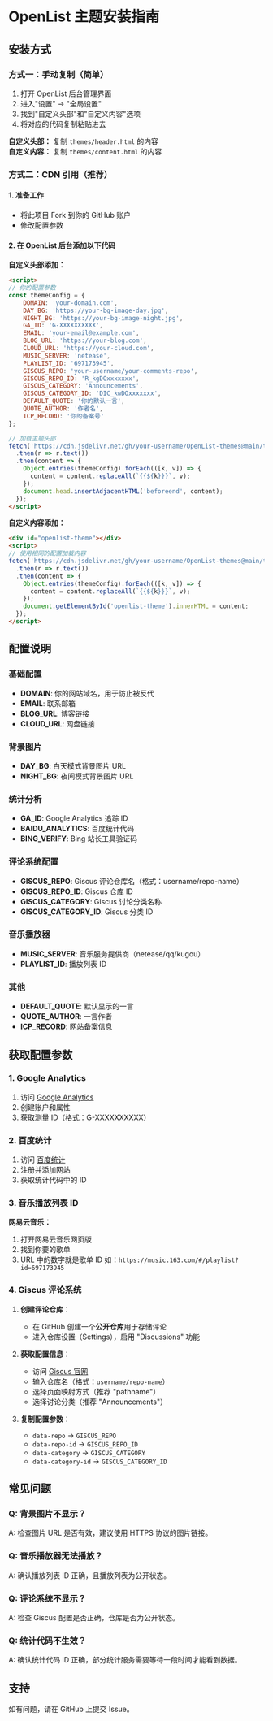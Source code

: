 # OpenList 主题安装指南

## 安装方式

### 方式一：手动复制（简单）

1. 打开 OpenList 后台管理界面
2. 进入"设置" -> "全局设置"
3. 找到"自定义头部"和"自定义内容"选项
4. 将对应的代码复制粘贴进去

**自定义头部：** 复制 `themes/header.html` 的内容  
**自定义内容：** 复制 `themes/content.html` 的内容

### 方式二：CDN 引用（推荐）

#### 1. 准备工作
- 将此项目 Fork 到你的 GitHub 账户
- 修改配置参数

#### 2. 在 OpenList 后台添加以下代码

**自定义头部添加：**
```html
<script>
// 你的配置参数
const themeConfig = {
    DOMAIN: 'your-domain.com',
    DAY_BG: 'https://your-bg-image-day.jpg',
    NIGHT_BG: 'https://your-bg-image-night.jpg',
    GA_ID: 'G-XXXXXXXXXX',
    EMAIL: 'your-email@example.com',
    BLOG_URL: 'https://your-blog.com',
    CLOUD_URL: 'https://your-cloud.com',
    MUSIC_SERVER: 'netease',
    PLAYLIST_ID: '697173945',
    GISCUS_REPO: 'your-username/your-comments-repo',
    GISCUS_REPO_ID: 'R_kgDOxxxxxxx',
    GISCUS_CATEGORY: 'Announcements',
    GISCUS_CATEGORY_ID: 'DIC_kwDOxxxxxxx',
    DEFAULT_QUOTE: '你的默认一言',
    QUOTE_AUTHOR: '作者名',
    ICP_RECORD: '你的备案号'
};

// 加载主题头部
fetch('https://cdn.jsdelivr.net/gh/your-username/OpenList-themes@main/themes/header.html')
  .then(r => r.text())
  .then(content => {
    Object.entries(themeConfig).forEach(([k, v]) => {
      content = content.replaceAll(`{{${k}}}`, v);
    });
    document.head.insertAdjacentHTML('beforeend', content);
  });
</script>
```

**自定义内容添加：**
```html
<div id="openlist-theme"></div>
<script>
// 使用相同的配置加载内容
fetch('https://cdn.jsdelivr.net/gh/your-username/OpenList-themes@main/themes/content.html')
  .then(r => r.text())
  .then(content => {
    Object.entries(themeConfig).forEach(([k, v]) => {
      content = content.replaceAll(`{{${k}}}`, v);
    });
    document.getElementById('openlist-theme').innerHTML = content;
  });
</script>
```

## 配置说明

### 基础配置
- **DOMAIN**: 你的网站域名，用于防止被反代
- **EMAIL**: 联系邮箱
- **BLOG_URL**: 博客链接
- **CLOUD_URL**: 网盘链接

### 背景图片
- **DAY_BG**: 白天模式背景图片 URL
- **NIGHT_BG**: 夜间模式背景图片 URL

### 统计分析
- **GA_ID**: Google Analytics 追踪 ID
- **BAIDU_ANALYTICS**: 百度统计代码
- **BING_VERIFY**: Bing 站长工具验证码

### 评论系统配置
- **GISCUS_REPO**: Giscus 评论仓库名（格式：username/repo-name）
- **GISCUS_REPO_ID**: Giscus 仓库 ID
- **GISCUS_CATEGORY**: Giscus 讨论分类名称
- **GISCUS_CATEGORY_ID**: Giscus 分类 ID

### 音乐播放器
- **MUSIC_SERVER**: 音乐服务提供商（netease/qq/kugou）
- **PLAYLIST_ID**: 播放列表 ID

### 其他
- **DEFAULT_QUOTE**: 默认显示的一言
- **QUOTE_AUTHOR**: 一言作者
- **ICP_RECORD**: 网站备案信息

## 获取配置参数

### 1. Google Analytics
1. 访问 [Google Analytics](https://analytics.google.com/)
2. 创建账户和属性
3. 获取测量 ID（格式：G-XXXXXXXXXX）

### 2. 百度统计
1. 访问 [百度统计](https://tongji.baidu.com/)
2. 注册并添加网站
3. 获取统计代码中的 ID

### 3. 音乐播放列表 ID
**网易云音乐：**
1. 打开网易云音乐网页版
2. 找到你要的歌单
3. URL 中的数字就是歌单 ID
   如：`https://music.163.com/#/playlist?id=697173945`

### 4. Giscus 评论系统
1. **创建评论仓库**：
   - 在 GitHub 创建一个**公开仓库**用于存储评论
   - 进入仓库设置（Settings），启用 "Discussions" 功能

2. **获取配置信息**：
   - 访问 [Giscus 官网](https://giscus.app/zh-CN)
   - 输入仓库名（格式：`username/repo-name`）
   - 选择页面映射方式（推荐 "pathname"）
   - 选择讨论分类（推荐 "Announcements"）

3. **复制配置参数**：
   - `data-repo` → `GISCUS_REPO`
   - `data-repo-id` → `GISCUS_REPO_ID`
   - `data-category` → `GISCUS_CATEGORY`
   - `data-category-id` → `GISCUS_CATEGORY_ID`

## 常见问题

### Q: 背景图片不显示？
A: 检查图片 URL 是否有效，建议使用 HTTPS 协议的图片链接。

### Q: 音乐播放器无法播放？
A: 确认播放列表 ID 正确，且播放列表为公开状态。

### Q: 评论系统不显示？
A: 检查 Giscus 配置是否正确，仓库是否为公开状态。

### Q: 统计代码不生效？
A: 确认统计代码 ID 正确，部分统计服务需要等待一段时间才能看到数据。

## 支持

如有问题，请在 GitHub 上提交 Issue。
